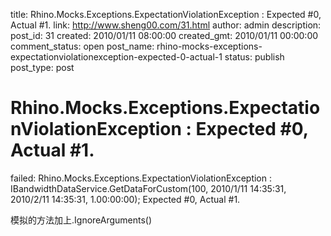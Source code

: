 title: Rhino.Mocks.Exceptions.ExpectationViolationException : Expected #0, Actual #1.
link: http://www.sheng00.com/31.html
author: admin
description: 
post_id: 31
created: 2010/01/11 08:00:00
created_gmt: 2010/01/11 00:00:00
comment_status: open
post_name: rhino-mocks-exceptions-expectationviolationexception-expected-0-actual-1
status: publish
post_type: post

# Rhino.Mocks.Exceptions.ExpectationViolationException : Expected #0, Actual #1.

failed: Rhino.Mocks.Exceptions.ExpectationViolationException : IBandwidthDataService.GetDataForCustom(100, 2010/1/11 14:35:31, 2010/2/11 14:35:31, 1.00:00:00); Expected #0, Actual #1.  
  
  
  
模拟的方法加上.IgnoreArguments()